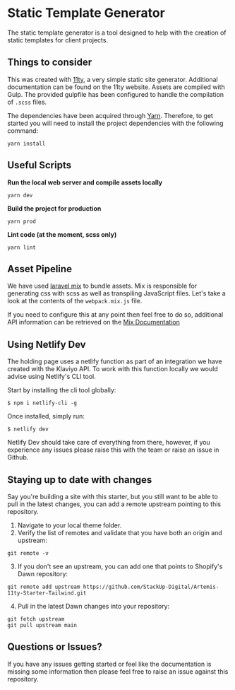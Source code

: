 # Static Template Generator

The static template generator is a tool designed to help with the creation of static
templates for client projects.

## Things to consider

This was created with [11ty](https://www.11ty.dev/), a very simple static site generator. Additional documentation can be found on the 11ty website. Assets are compiled with Gulp. The provided gulpfile has been configured to handle the compilation of `.scss` files.

The dependencies have been acquired through [Yarn](https://yarnpkg.com). Therefore, to get started you will need to install the project dependencies with the following command:

```
yarn install
```

## Useful Scripts

**Run the local web server and compile assets locally**

```shell
yarn dev
```

**Build the project for production**

```shell
yarn prod
```

**Lint code (at the moment, scss only)**

```shell
yarn lint
```

## Asset Pipeline

We have used [laravel mix](https://laravel-mix.com/) to bundle assets. Mix is responsible for generating css with scss as well as transpiling JavaScript files. Let's take a look at the contents of the `webpack.mix.js` file.

If you need to configure this at any point then feel free to do so, additional API information can be retrieved on the [Mix Documentation](https://laravel-mix.com/docs/6.0/installation)

## Using Netlify Dev

The holding page uses a netlify function as part of an integration we have created with the Klaviyo API. To work with this function locally we would advise using Netlify's CLI tool.

Start by installing the cli tool globally:

```
$ npm i netlify-cli -g
```

Once installed, simply run:

```
$ netlify dev
```

Netlify Dev should take care of everything from there, however, if you experience any issues please raise this with the team or raise an issue in Github.

## Staying up to date with changes

Say you're building a site with this starter, but you still want to be able to pull in the latest changes, you can add a remote upstream pointing to this repository.

1. Navigate to your local theme folder.
2. Verify the list of remotes and validate that you have both an origin and upstream:

```
git remote -v
```

3. If you don't see an upstream, you can add one that points to Shopify's Dawn repository:

```
git remote add upstream https://github.com/StackUp-Digital/Artemis-11ty-Starter-Tailwind.git
```

4. Pull in the latest Dawn changes into your repository:

```
git fetch upstream
git pull upstream main
```

## Questions or Issues?

If you have any issues getting started or feel like the documentation is missing some information then please feel free to raise an issue against this repository.
